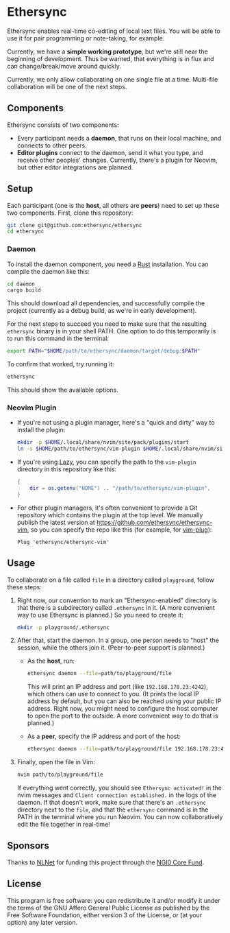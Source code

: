 # Ethersync

Ethersync enables real-time co-editing of local text files. You will be able to use it for pair programming or note-taking, for example.

Currently, we have a **simple working prototype**, but we're still near the beginning of development.
Thus be warned, that everything is in flux and can change/break/move around quickly.

Currently, we only allow collaborating on one single file at a time. Multi-file collaboration will be one of the next steps.

## Components

Ethersync consists of two components:

- Every participant needs a **daemon**, that runs on their local machine, and connects to other peers.
- **Editor plugins** connect to the daemon, send it what you type, and receive other peoples' changes.
  Currently, there's a plugin for Neovim, but other editor integrations are planned.

## Setup

Each participant (one is the **host**, all others are **peers**) need to set up these two components.
First, clone this repository:

```bash
git clone git@github.com:ethersync/ethersync
cd ethersync
```

### Daemon

To install the daemon component, you need a [Rust](https://www.rust-lang.org) installation. You can compile the daemon like this:

```bash
cd daemon
cargo build
```

This should download all dependencies, and successfully compile the project (currently as a debug build, as we're in early development).

For the next steps to succeed you need to make sure that the resulting `ethersync` binary is in your shell PATH.
One option to do this temporarily is to run this command in the terminal:

```bash
export PATH="$HOME/path/to/ethersync/daemon/target/debug:$PATH"
```

To confirm that worked, try running it:

```bash
ethersync
```

This should show the available options.

### Neovim Plugin

- If you're not using a plugin manager, here's a "quick and dirty" way to install the plugin:

    ```bash
    mkdir -p $HOME/.local/share/nvim/site/pack/plugins/start
    ln -s $HOME/path/to/ethersync/vim-plugin $HOME/.local/share/nvim/site/pack/plugins/start/ethersync
    ```

- If you're using [Lazy](https://github.com/folke/lazy.nvim), you can specify the path to the `vim-plugin` directory in this repository like this:

    ```lua
    {
        dir = os.getenv("HOME") .. "/path/to/ethersync/vim-plugin",
    }
    ```

- For other plugin managers, it's often convenient to provide a Git repository which contains the plugin at the top level.
We manually publish the latest version at <https://github.com/ethersync/ethersync-vim>, so you can specify the repo like this (for example, for [vim-plug](https://github.com/junegunn/vim-plug)):

    ```vim
    Plug 'ethersync/ethersync-vim'
    ```

## Usage

To collaborate on a file called `file` in a directory called `playground`, follow these steps:

1. Right now, our convention to mark an "Ethersync-enabled" directory is that there is a subdirectory called `.ethersync` in it. (A more convenient way to use Ethersync is planned.) So you need to create it:

    ```bash
    mkdir -p playground/.ethersync
    ```

2. After that, start the daemon. In a group, one person needs to "host" the session, while the others join it. (Peer-to-peer support is planned.)

    - As the **host**, run:

        ```bash
        ethersync daemon --file=path/to/playground/file
        ```

        This will print an IP address and port (like `192.168.178.23:4242`), which others can use to connect to you. (It prints the local IP address by default, but you can also be reached using your public IP address. Right now, you might need to configure the host computer to open the port to the outside. A more convenient way to do that is planned.)

    - As a **peer**, specify the IP address and port of the host:

        ```bash
        ethersync daemon --file=path/to/playground/file 192.168.178.23:4242
        ```

3. Finally, open the file in Vim:

    ```bash
    nvim path/to/playground/file
    ```

    If everything went correctly, you should see `Ethersync activated!` in the nvim messages and `Client connection established.` in the logs of the daemon.
    If that doesn't work, make sure that there's an `.ethersync` directory next to the `file`, and that the `ethersync` command is in the PATH in the terminal where you run Neovim.
    You can now collaboratively edit the file together in real-time!

## Sponsors

Thanks to [NLNet](https://nlnet.nl) for funding this project through the [NGI0 Core Fund](https://nlnet.nl/core/).

## License

This program is free software: you can redistribute it and/or modify it under the terms of the GNU Affero General Public License as published by the Free Software Foundation, either version 3 of the License, or (at your option) any later version.
